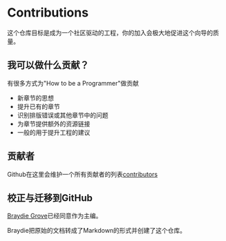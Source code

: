 # Contributions

这个仓库目标是成为一个社区驱动的工程，你的加入会极大地促进这个向导的质量。

## 我可以做什么贡献？

有很多方式为"How to be a Programmer"做贡献

- 新章节的思想
- 提升已有的章节
- 识别排版错误或其他章节中的问题
- 为章节提供额外的资源链接
- 一般的用于提升工程的建议

## 贡献者

Github在这里会维护一个所有贡献者的列表[contributors](https://github.com/braydie/HowToBeAProgrammer/graphs/contributors)

## 校正与迁移到GitHub

[Braydie Grove](https://www.github.com/braydie)已经同意作为主编。

Braydie把原始的文档转成了Markdown的形式并创建了这个仓库。
